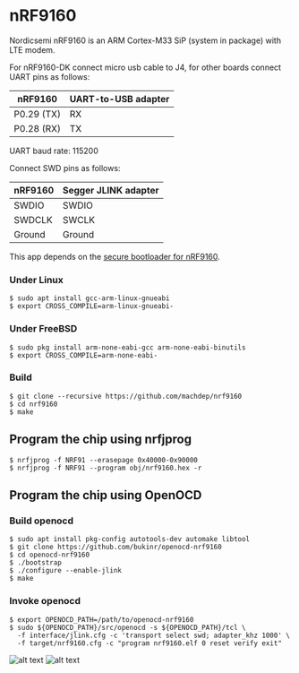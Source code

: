 # nRF9160

Nordicsemi nRF9160 is an ARM Cortex-M33 SiP (system in package) with LTE modem.

For nRF9160-DK connect micro usb cable to J4, for other boards connect UART pins as follows:

| nRF9160          | UART-to-USB adapter  |
| ----------------- | -------------------- |
| P0.29 (TX)        | RX                   |
| P0.28 (RX)        | TX                   |

UART baud rate: 115200

Connect SWD pins as follows:

| nRF9160           | Segger JLINK adapter |
| ----------------- | -------------------- |
| SWDIO             | SWDIO                |
| SWDCLK            | SWCLK                |
| Ground            | Ground               |

This app depends on the [secure bootloader for nRF9160](https://github.com/machdep/nrf9160-boot).

### Under Linux
    $ sudo apt install gcc-arm-linux-gnueabi
    $ export CROSS_COMPILE=arm-linux-gnueabi-

### Under FreeBSD
    $ sudo pkg install arm-none-eabi-gcc arm-none-eabi-binutils
    $ export CROSS_COMPILE=arm-none-eabi-

### Build
    $ git clone --recursive https://github.com/machdep/nrf9160
    $ cd nrf9160
    $ make

## Program the chip using nrfjprog
    $ nrfjprog -f NRF91 --erasepage 0x40000-0x90000
    $ nrfjprog -f NRF91 --program obj/nrf9160.hex -r

## Program the chip using OpenOCD

### Build openocd
    $ sudo apt install pkg-config autotools-dev automake libtool
    $ git clone https://github.com/bukinr/openocd-nrf9160
    $ cd openocd-nrf9160
    $ ./bootstrap
    $ ./configure --enable-jlink
    $ make

### Invoke openocd
    $ export OPENOCD_PATH=/path/to/openocd-nrf9160
    $ sudo ${OPENOCD_PATH}/src/openocd -s ${OPENOCD_PATH}/tcl \
      -f interface/jlink.cfg -c 'transport select swd; adapter_khz 1000' \
      -f target/nrf9160.cfg -c "program nrf9160.elf 0 reset verify exit"

![alt text](https://raw.githubusercontent.com/machdep/nrf9160/master/images/nrf9160-dk.jpg)
![alt text](https://raw.githubusercontent.com/machdep/nrf9160/master/images/nrf9160.jpg)
